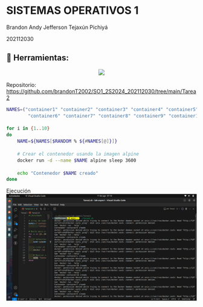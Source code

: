 # **SISTEMAS OPERATIVOS 1**

<p>Brandon Andy Jefferson Tejaxún Pichiyá</p>
<p>202112030</p>

## :wrench: Herramientas:

<div align="center">
	<a href="#">
		<img src="https://skillicons.dev/icons?i=linux,git,bash,docker" />
	</a>
</div>

Repositorio: https://github.com/brandonT2002/SO1_2S2024_202112030/tree/main/Tarea2

``` bash
NAMES=("container1" "container2" "container3" "container4" "container5"
        "container6" "container7" "container8" "container9" "container10")

for i in {1..10}
do
    NAME=${NAMES[$RANDOM % ${#NAMES[@]}]}

    # Crear el contenedor usando la imagen alpine
    docker run -d --name $NAME alpine sleep 3600

    echo "Contenedor $NAME creado"
done
```

Ejecución 
<img src="img1.png">